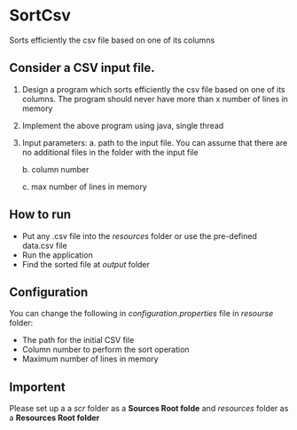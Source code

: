 # SortCsv
Sorts efficiently the csv file based on one of its columns

## Consider a CSV input file.

1. Design a program which sorts efficiently the csv file based on one of its columns. The program should never have more than x number of lines in memory

2. Implement the above program using java, single thread

3. Input parameters:
	a. path to the input file. You can assume that there are no additional files in the folder with the input file

	b. column number

	c. max number of lines in memory

## How to run
* Put any .csv file into the *resources* folder or use the pre-defined data.csv file
* Run the application
* Find the sorted file at *output* folder

## Configuration
You can change the following in *configuration.properties* file in *resourse* folder:
* The path for the initial CSV file
* Column number to perform the sort operation
* Maximum number of lines in memory

## Importent
Please set up a a *scr* folder as a **Sources Root folde** and *resources* folder as a **Resources Root folder**
